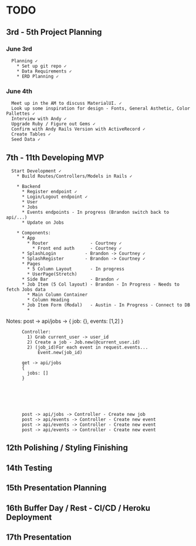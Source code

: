 # TODO

## 3rd - 5th Project Planning

### June 3rd

      Planning ✓
        * Set up git repo ✓
        * Data Requirements ✓
        * ERD Planning ✓

### June 4th

      Meet up in the AM to discuss MaterialUI. ✓
      Look up some inspiration for design - Fonts, General Asthetic, Color Pallettes ✓
      Interview with Andy ✓
      Upgrade Ruby / Figure out Gems ✓
      Confirm with Andy Rails Version with ActiveRecord ✓
      Create Tables ✓
      Seed Data ✓

## 7th - 11th Developing MVP

      Start Development ✓
        * Build Routes/Controllers/Models in Rails ✓

        * Backend
          * Register endpoint ✓
          * Login/Logout endpoint ✓
          * User 
          * Jobs 
          * Events endpoints - In progress (Brandon switch back to api/...)
          * Update on Jobs

        * Components:
          * App
            * Router                - Courtney ✓
              * Front end auth      - Courtney ✓
          * SplashLogin           - Brandon -> Courtney ✓
          * SplashRegister        - Brandon -> Courtney ✓
          * Pages
            * 5 Column Layout       - In progress
            * UserPage(Stretch)
          * Side Bar                - Brandon ✓
          * Job Item (5 Col layout) - Brandon - In Progress - Needs to fetch Jobs data
            * Main Column Container 
            * Column Heading
          * Job Item Form (Modal)   - Austin - In Progress - Connect to DB
            * 



Notes:
          post -> api/jobs -> 
          {
            job: {},
            events: [1,2]
          }

          Controller:
            1) Grab current_user -> user_id
            2) Create a job - Job.new(@current_user.id)
            2) (job_id)For each event in request.events... 
                Event.new(job_id)

          get -> api/jobs
          {
            jobs: []
          }






          post -> api/jobs -> Controller - Create new job
          post -> api/events -> Controller - Create new event
          post -> api/events -> Controller - Create new event
          post -> api/events -> Controller - Create new event






## 12th Polishing / Styling Finishing

## 14th Testing

## 15th Presentation Planning

## 16th Buffer Day / Rest - CI/CD / Heroku Deployment

## 17th Presentation

